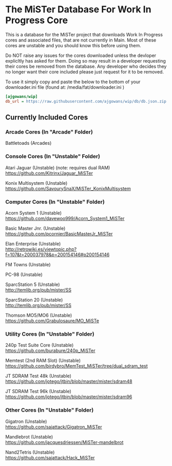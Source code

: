 # The MiSTer Database For Work In Progress Core 

This is a database for the MiSTer project that downloads Work In Progress cores and associated files, that are not currently in Main.  Most of these cores are unstable and you should know this before using them.  

Do NOT raise any issues for the cores downloaded unless the devloper explicltly has asked for them.  Doing so may result in a developer requesting their cores be removed from the database.  Any developer who decides they no longer want their core included please just request for it to be removed.  

To use it simply copy and paste the below to the bottom of your downloader.ini file (found at: /media/fat/downloader.ini )

```ini
[ajgowans/wip]
db_url = https://raw.githubusercontent.com/ajgowans/wip/db/db.json.zip
```



 ## Currently Included Cores


### Arcade Cores (In "Arcade" Folder)

Battletoads (Arcades)


### Console Cores (In "Unstable" Folder)

Atari Jaguar (Unstable) (note: requires dual RAM)<br>
https://github.com/Kitrinx/Jaguar_MiSTer

Konix Multisystem (Unstable)<br>
https://github.com/SavourySnaX/MiSTer_KonixMultisystem


### Computer Cores (In "Unstable" Folder)

Acorn System 1 (Unstable)<br>
https://github.com/davewoo999/Acorn_System1_MiSTer

Basic Master Jnr. (Unstable)<br>
https://github.com/pcornier/BasicMasterJr_MiSTer

Elan Enterprise (Unstable)<br>
http://retrowiki.es/viewtopic.php?f=107&t=200037978&p=200154146#p200154146

FM Towns (Unstable)

PC-98 (Unstable)

SparcStation 5 (Unstable)<br>
http://temlib.org/pub/mister/SS

SparcStation 20 (Unstable)<br>
http://temlib.org/pub/mister/SS

Thomson MO5/MO6 (Unstable)<br>
https://github.com/Grabulosaure/MO_MiSTe

### Utility Cores (In "Unstable" Folder)

240p Test Suite Core (Unstable)<br>
https://github.com/burabure/240p_MiSTer

Memtest (2nd RAM Slot) (Unstable)<br>
https://github.com/birdybro/MemTest_MiSTer/tree/dual_sdram_test

JT SDRAM Test 48k (Unstable)<br>
https://github.com/jotego/jtbin/blob/master/mister/sdram48

JT SDRAM Test 96k (Unstable)<br>
https://github.com/jotego/jtbin/blob/master/mister/sdram96


### Other Cores (In "Unstable" Folder)

Gigatron (Unstable)<br>
https://github.com/sajattack/Gigatron_MiSTer

Mandlebrot (Unstable)<br>
https://github.com/jacquesdriessen/MiSTer-mandelbrot

Nand2Tetris (Unstable)<br>
https://github.com/sajattack/Hack_MiSTer

